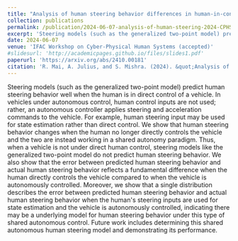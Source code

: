 ```yaml
---
title: "Analysis of human steering behavior differences in human-in-control and autonomy-in-control driving"
collection: publications
permalink: /publication/2024-06-07-analysis-of-human-steering-2024-CPHS
excerpt: 'Steering models (such as the generalized two-point model) predict human steering behavior well when the human is in direct control of a vehicle. In vehicles under autonomous control, human control inputs are not used; rather, an autonomous controller applies steering and acceleration commands to the vehicle. '
date: 2024-06-07
venue: 'IFAC Workshop on Cyber-Physical Human Systems (accepted)'
#slidesurl: 'http://academicpages.github.io/files/slides1.pdf'
paperurl: 'https://arxiv.org/abs/2410.00181'
citation: 'R. Mai, A. Julius, and S. Mishra. (2024). &quot;Analysis of human steering behavior differences in human-in-control and autonomy-in-control driving.&quot; <i>2024 Workshop on Cyber-Physical Human Systems (CPHS) (Accepted)</i>.'
---
```


Steering models (such as the generalized two-point model) predict human steering behavior well when the human is in direct control of a vehicle. In vehicles under autonomous control, human control inputs are not used; rather, an autonomous controller applies steering and acceleration commands to the vehicle. For example, human steering input may be used for state estimation rather than direct control. We show that human steering behavior changes when the human no longer directly controls the vehicle and the two are instead working in a shared autonomy paradigm. Thus, when a vehicle is not under direct human control, steering models like the generalized two-point model do not predict human steering behavior. We also show that the error between predicted human steering behavior and actual human steering behavior reflects a fundamental difference when the human directly controls the vehicle compared to when the vehicle is autonomously controlled. Moreover, we show that a single distribution describes the error between predicted human steering behavior and actual human steering behavior when the human's steering inputs are used for state estimation and the vehicle is autonomously controlled, indicating there may be a underlying model for human steering behavior under this type of shared autonomous control. Future work includes determining this shared autonomous human steering model and demonstrating its performance.
